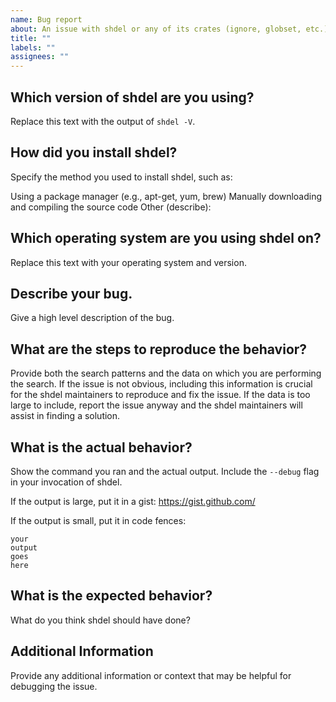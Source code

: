 ```yaml
---
name: Bug report
about: An issue with shdel or any of its crates (ignore, globset, etc.)
title: ""
labels: ""
assignees: ""
---
```


## Which version of shdel are you using?

Replace this text with the output of `shdel -V`.

## How did you install shdel?

Specify the method you used to install shdel, such as:

Using a package manager (e.g., apt-get, yum, brew)
Manually downloading and compiling the source code
Other (describe):

## Which operating system are you using shdel on?

Replace this text with your operating system and version.

## Describe your bug.

Give a high level description of the bug.

## What are the steps to reproduce the behavior?

Provide both the search patterns and the data on which you are performing the search. If the issue is not obvious, including this information is crucial for the shdel maintainers to reproduce and fix the issue. If the data is too large to include, report the issue anyway and the shdel maintainers will assist in finding a solution.

## What is the actual behavior?

Show the command you ran and the actual output. Include the `--debug` flag in
your invocation of shdel.

If the output is large, put it in a gist: https://gist.github.com/

If the output is small, put it in code fences:

```
your
output
goes
here
```

## What is the expected behavior?

What do you think shdel should have done?

## Additional Information

Provide any additional information or context that may be helpful for debugging the issue.
